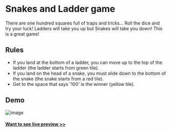 # Snakes and Ladder game

There are one hundred squares full of traps and tricks… Roll the dice and try your luck! Ladders will take you up but Snakes will take you down! This is a great game!

## Rules

- If you land at the bottom of a ladder, you can move up to the top of the ladder (the ladder starts from green tile).
- If you land on the head of a snake, you must slide down to the bottom of the snake (the snake starts from a red tile).
- Get to the space that says '100' is the winner (yellow tile).

## Demo

![image](https://user-images.githubusercontent.com/103197193/219366075-5e8a6136-60fd-4fc9-8fb1-ad4ce400368c.png)

#### <a href="https://super-cool-site-by-pratikderepatil.netlify.app/">Want to see live preview >></a>
